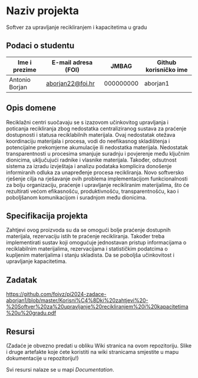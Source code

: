 
# Naziv projekta
Softver za upravljanje recikliranjem i kapacitetima u gradu

## Podaci o studentu

Ime i prezime | E-mail adresa (FOI) | JMBAG | Github korisničko ime
------------  | ------------------- | ----- | ---------------------
Antonio Borjan | aborjan22@foi.hr | 000000000 | aborjan1


## Opis domene

Reciklažni centri suočavaju se s izazovom učinkovitog upravljanja i poticanja recikliranja zbog nedostatka centraliziranog sustava za praćenje dostupnosti i statusa reciklabilnih materijala. Ovaj nedostatak otežava koordinaciju materijala i procesa, vodi do neefikasnog skladištenja i potencijalne prekomjerne akumulacije ili nedostatka materijala. Nedostatak transparentnosti u procesima smanjuje suradnju i povjerenje među ključnim dionicima, uključujući radnike i vlasnike materijala. Također, odsutnost sistema za izradu izvještaja i analizu podataka komplicira donošenje informiranih odluka za unapređenje procesa recikliranja. Novo softversko rješenje cilja na rješavanje ovih problema implementacijom funkcionalnosti za bolju organizaciju, praćenje i upravljanje recikliranim materijalima, što će rezultirati većom efikasnošću, produktivnošću, transparentnošću, kao i poboljšanom komunikacijom i suradnjom među dionicima.

## Specifikacija projekta
Zahtjevi ovog proizvoda su da se omogući bolje praćenje dostupnih materijala, rezervaciju istih te praćenje recikliranja. Također treba implementirati sustav koji omogućuje jednostavan pristup informacijama o reciklabilnim materijalima, rezervacijama i statističkim podatcima o kupljenim materijalima i stanju skladista. Da se poboljša učinkovitost i upravljanje kapacitetima.

## Zadatak
https://github.com/foivz/pi2024-zadace-aborjan1/blob/master/Korisni%C4%8Dki%20zahtjevi%20-%20Softver%20za%20upravljanje%20recikliranjem%20i%20kapacitetima%20u%20gradu.pdf

## Resursi
(Zadaće je obvezno predati u obliku Wiki stranica na ovom repozitoriju. Slike i druge artefakte koje ćete koristiti na wiki stranicama smjestite u mapu dokumentacije u repozitoriju!)

Svi resursi nalaze se u mapi _Documentation_.
